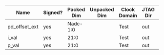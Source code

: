 | Name                       | Signed? | Packed Dim      | Unpacked Dim | Clock Domain | JTAG Dir | Reset Val |
|----------------------------|---------|-----------------|--------------|--------------|----------|-----------|
| pd_offset_ext              | yes     | Nadc-1:0        |              | Test         | out      |      0    |
| i_val                      | yes     | 21:0            |              | Test         | out      |    'h000100 |
| p_val                      | yes     | 21:0            |              | Test         | out      |    'h010000 |

